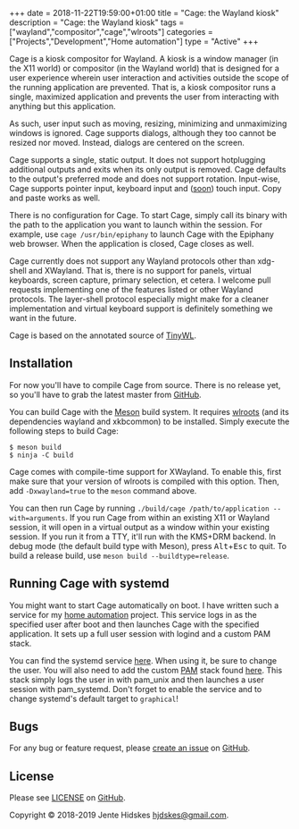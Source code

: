 +++
date = 2018-11-22T19:59:00+01:00
title = "Cage: the Wayland kiosk"
description = "Cage: the Wayland kiosk"
tags = ["wayland","compositor","cage","wlroots"]
categories = ["Projects","Development","Home automation"]
type = "Active"
+++

Cage is a kiosk compositor for Wayland. A kiosk is a window manager
(in the X11 world) or compositor (in the Wayland world) that is
designed for a user experience wherein user interaction and activities
outside the scope of the running application are prevented. That is, a
kiosk compositor runs a single, maximized application and prevents the
user from interacting with anything but this application.

As such, user input such as moving, resizing, minimizing and
unmaximizing windows is ignored. Cage supports dialogs, although they
too cannot be resized nor moved. Instead, dialogs are centered on the
screen.

Cage supports a single, static output. It does not support hotplugging
additional outputs and exits when its only output is removed. Cage
defaults to the output's preferred mode and does not support
rotation. Input-wise, Cage supports pointer input, keyboard input and
([soon](https://github.com/Hjdskes/cage/issues/1)) touch input. Copy
and paste works as well.

There is no configuration for Cage. To start Cage, simply call its
binary with the path to the application you want to launch within the
session. For example, use `cage /usr/bin/epiphany` to launch Cage with
the Epiphany web browser. When the application is closed, Cage closes
as well.

Cage currently does not support any Wayland protocols other than
xdg-shell and XWayland. That is, there is no support for panels,
virtual keyboards, screen capture, primary selection, et cetera. I
welcome pull requests implementing one of the features listed or other
Wayland protocols. The layer-shell protocol especially might make for
a cleaner implementation and virtual keyboard support is definitely
something we want in the future.

Cage is based on the annotated source of
[TinyWL](https://gist.github.com/ddevault/ae4d1cdcca97ffeb2c35f0878d75dc17).

## Installation

For now you'll have to compile Cage from source. There is no release
yet, so you'll have to grab the latest master from
[GitHub](https://github.com/Hjdskes/cage).

You can build Cage with the [Meson](https://mesonbuild.com) build
system. It requires [wlroots](https://github.com/swaywm/wlroots) (and
its dependencies wayland and xkbcommon) to be installed. Simply
execute the following steps to build Cage:

```
$ meson build
$ ninja -C build
```

Cage comes with compile-time support for XWayland. To enable this,
first make sure that your version of wlroots is compiled with this
option. Then, add `-Dxwayland=true` to the `meson` command above.

You can then run Cage by running `./build/cage /path/to/application
--with=arguments`. If you run Cage from within an existing X11 or
Wayland session, it will open in a virtual output as a window within
your existing session. If you run it from a TTY, it'll run with the
KMS+DRM backend. In debug mode (the default build type with Meson),
press <kbd>Alt</kbd>+<kbd>Esc</kbd> to quit. To build a release build,
use `meson build --buildtype=release`.

## Running Cage with systemd

You might want to start Cage automatically on boot. I have written
such a service for my [home automation](/blog/home-automation)
project. This service logs in as the specified user after boot and
then launches Cage with the specified application. It sets up a full
user session with logind and a custom PAM stack.

You can find the systemd service
[here](https://github.com/Hjdskes/buildroot/blob/hjdskes/board/hjdskes/rpi3/rootfs_overlay/etc/systemd/system/cage%40.service). When
using it, be sure to change the user. You will also need to add the
custom [PAM](http://linux-pam.org/) stack found
[here](https://github.com/Hjdskes/buildroot/blob/hjdskes/board/hjdskes/rpi3/rootfs_overlay/etc/pam.d/cage). This
stack simply logs the user in with pam_unix and then launches a user
session with pam_systemd. Don't forget to enable the service and to
change systemd's default target to `graphical`!

## Bugs

For any bug or feature request, please [create an
issue](https://github.com/Hjdskes/cage/issues/new) on
[GitHub](https://github.com/Hjdskes/cage).

## License

Please see
[LICENSE](https://github.com/Hjdskes/cage/blob/master/LICENSE) on
[GitHub](https://github.com/Hjdskes/cage).

Copyright © 2018-2019 Jente Hidskes
[hjdskes@gmail.com](mailto:hjdskes@gmail.com).
